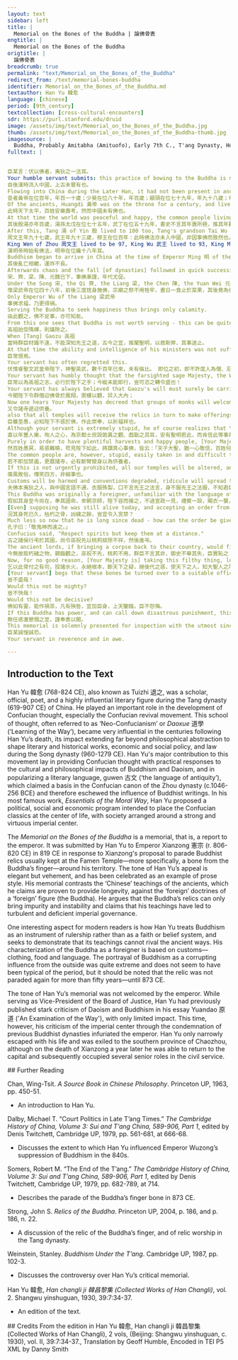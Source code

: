 ```yaml
---
layout: text
sidebar: left
title: |
  Memorial on the Bones of the Buddha | 論佛骨表
engtitle: |
  Memorial on the Bones of the Buddha
origtitle: |
  論佛骨表
breadcrumb: true
permalink: "text/Memorial_on_the_Bones_of_the_Buddha"
redirect_from: /text/memorial-bones-buddha
identifier: Memorial_on_the_Bones_of_the_Buddha.md
textauthor: Han Yu 韓愈
language: [chinese]
period: [9th_century]
textcollection: [cross-cultural-encounters]
sdr: https://purl.stanford.edu/druid 
image: /assets/img/text/Memorial_on_the_Bones_of_the_Buddha.jpg
thumb: /assets/img/text/Memorial_on_the_Bones_of_the_Buddha-thumb.jpg
imagesource: |
  Buddha, Probably Amitabha (Amituofo), Early 7th C., T'ang Dynasty, Hollow dry lacquer with traces of gilt and polychrome pigment and gilding. Metropolitan Museum of Art, Rogers Fund, 1919,  19.186. [Public Domain]]
fulltext: |
  

臣某言：伏以佛者，夷狄之一法耳。
Your humble servant submits: this practice of bowing to the Buddha is merely a philosophy of the Yi and the Di [i.e., people beyond the civilized realm].
自後漢時流入中國，上古未嘗有也。
Flowing into China during the Later Han, it had not been present in ancient times.
昔者黃帝在位百年，年百一十歲；少昊在位八十年，年百歲；顓頊在位七十九年，年九十八歲；帝嚳在位七十年，年百五歲；帝堯在位九十八年，年百一十八歲；帝 舜及禹，年皆百歲。
Of the ancients, Huangdi 黃帝 was on the throne for a century, and lived to be 110; 
此時天下太平，百姓安樂壽考，然而中國未有佛也。
At that time the world was peaceful and happy, the common people living long and joyful lives, but China did not yet have Buddhism.
其後殷湯亦年百歲，湯孫太戊在位七十五年，武丁在位五十九年，書史不言其年壽所極，推其年數，蓋亦俱不減百歲；
After this, Tang 湯 of Yin 殷 lived to 100 too, Tang's grandson Tai Wu 太戊 was on the throne for 75 years, Wu Ding 武丁 was on the throne 59 years, and although the books of history do not give his final age, if one had to guess it would most likely not fall short of a century.
周文王年九十七歲，武王年九十三歲，穆王在位百年：此時佛法亦未入中國，非因事佛而致然也。
King Wen of Zhou 周文王 lived to be 97, King Wu 武王 lived to 93, King Mu 穆王 ruled for 100 years: 
漢明帝時始有佛法，明帝在位纔十八年耳。
Buddhism began to arrive in China at the time of Emperor Ming 明 of the Han, and Mingdi was only on the throne for 18 years.
其後亂亡相繼，運祚不長。
Afterwards chaos and the fall [of dynasties] followed in quick succession, and no dynasty was fated to last.
宋、齊、梁、陳、元魏已下，事佛漸謹，年代尤促。
Under the Song 宋, the Qi 齊, the Liang 梁, the Chen 陳, the Yuan Wei 元魏 and their successors, the Buddha was served ever more sincerely, and the [lifespan of their] dynasties became [ever more] especially brief.
惟梁武帝在位四十八年，前後三度捨身施佛，宗廟之祭不用牲牢，晝日一食止於菜果，其後竟為侯景所逼，餓死臺城，國亦尋滅。
Only Emperor Wu of the Liang 梁武帝
事佛求福，乃更得禍。
Serving the Buddha to seek happiness thus brings only calamity.
由此觀之，佛不足事，亦可知矣。
From this one sees that Buddha is not worth serving - this can be quite clearly understood.
高祖始受隋禪，則議除之。
When [Tang] Gaozu 高祖
當時群臣材識不遠，不能深知先王之道，古今之宜，推闡聖明，以救斯弊，其事遂止。
At that time the ability and intelligence of his ministers was not sufficiently farsighted in nature; they could neither fathom the ways of the former kings, nor grasp the ideals passed from ancient times, nor understand the wisdom of the sage [emperor] in wishing to save the state from harm, and his plans were thus halted.
臣常恨焉。
Your servant has often regretted this.
伏惟睿聖文武皇帝陛下，神聖英武，數千百年已來，未有倫比。 即位之初，即不許度人為僧、尼、道士，又不許創立寺觀。
Your servant has humbly thought that the farsighted sage Majesty, the Wenwu 文武 Emperor,
臣常以為高祖之志，必行於陛下之手；今縱未能即行，豈可恣之轉令盛也！
Your servant has always believed that Gaozu's will must surely be carried out by Your Majesty's hand; even if this cannot be put into practice all at once, how can this [Buddhism] be allowed to flourish [against his will]?
今聞陛下令群僧迎佛骨於鳳翔，禦樓以觀，舁入大內；
Now one hears Your Majesty has decreed that groups of monks will welcome the Buddha's bones to Fengxiang 鳳翔, provide a building for viewing [them], and carry them into the Imperial Palace; 
又令諸寺遞迎供養。
also that all temples will receive the relics in turn to make offerings [to them].
臣雖至愚，必知陛下不惑於佛，作此崇奉，以祈福祥也。
Although your servant is extremely stupid, he of course realizes that Your Majesty does not have blind faith in this Buddha, and is taking part in this worship to seek blessings and good fortune.
直以年豐人樂，徇人之心，為京都士庶設詭異之觀、戲翫之具耳，安有聖明若此，而肯信此等事哉！
Purely in order to have plentiful harvests and happy people, [Your Majesty] has heeded the suggestions [lit., pursued the hearts] of the common folk, [but as a result] the people of the city merely build strange temples and toys to play with; even in your august wisdom, could you have anticipated such a situation?
然百姓愚冥，易惑難曉，苟見陛下如此，將謂真心事佛，皆云：「天子大聖，猶一心敬信，百姓何人，豈合更惜身命？」焚頂燒指，百十為群，解衣散錢，自朝至暮，轉相倣效，惟恐後時，老少奔波，棄其業次。
The common people are, however, stupid, easily taken in and difficult to [36] enlighten; if Your Majesty is seen in this way, sincerely serving the Buddha, all will say, "Even the great sage Son of Heaven faithfully offers his whole heart; what kind of people are the commoners? How can we hesitate to offer even more?" [Those] "burning the scalp and singeing the fingers"
若不即加禁遏，更曆諸寺，必有斷臂臠身以為供養者。
If this is not urgently prohibited, all our temples will be altered, and [people will] slice up their own arms to make bodily offerings.
傷風敗俗，傳笑四方，非細事也。
Customs will be harmed and conventions degraded, ridicule will spread throughout the world - this is no trifling matter.
夫佛本夷狄之人，與中國言語不通，衣服殊製，口不言先王之法言，身不服先王之法服，不知君臣之義、父子之情。
This Buddha was originally a foreigner, unfamiliar with the language of China, with a different system of dress, a mouth unable to speak the ceremonial words of the former kings, a body unable to wear their ceremonial robes; [he would] not have understood the filial righteousness of lord and subject, the filial affection of father and son.
假如其身至今尚在，奉其國命，來朝京師，陛下容而接之，不過宣政一見，禮賓一設，賜衣一襲，衛而出之於境，不令惑眾也；
[Even] supposing he was still alive today, and accepting an order from his country had come to the court, Your Majesty would tolerate and accept him, showing him policy and ceremony, granting him a robe and escorting him safely to the border; [but he would] not be allowed to delude the masses.
況其身死已久，枯朽之骨，凶穢之餘，豈宜令入宮禁？
Much less so now that he is long since dead - how can the order be given for these withered bones and inauspicious remains to be introduced into the confines of the palace?
孔子曰：「敬鬼神而遠之。」
Confucius said, "Respect spirits but keep them at a distance."
古之諸侯行弔於其國，尚令巫祝先以桃茢祓除不祥，然後進弔。
The ancient lords, if bringing a corpse back to their country, would first have a shaman use a peachwood broom to expel inauspicious [presences], only then bringing in the body.
今無故取朽穢之物，親臨觀之，巫祝不先，桃茢不用，群臣不言其非，御史不舉其失，臣實恥之！
Now, for no good reason, [Your Majesty is] taking this filthy thing, looking at it in person, without the preparation of a shaman, without using the peachwood, without the other ministers advising against it, without the censor highlighting the error; your servant is truly ashamed to see this [come to pass]!
乞以此骨付之有司，投諸水火，永絕根本，斷天下之疑，絕後代之惑，使天下之人，知大聖人之所作為，出於尋常萬萬也，
[Your servant] begs that these bones be turned over to a suitable office, all washed and burned away and eternally destroyed, in order to remove doubt from the world, resolve the misgivings of later generations, and to make the people understand that the actions of the great sage [emperor] are utterly beyond the ordinary.
豈不盛哉！
Would this not be mighty?
豈不快哉！
Would this not be decisive?
佛如有靈，能作禍祟，凡有殃咎，宜加臣身，上天鑒臨，臣不怨悔。
If this Buddha has power, and can call down disastrous punishment, this ought to be placed on my person; if a heavenly warning must be faced, your servant will not complain.
無任感激懇悃之至，謹奉表以聞。
This memorial is solemnly presented for inspection with the utmost sincerity and gratitude.
臣某誠惶誠恐。
Your servant in reverence and in awe.

--- 
```

## Introduction to the Text 
<p>Han Yu 韓愈 (768-824 CE), also known as Tuizhi 退之, was a scholar, official, poet, and a highly influential literary figure during the Tang dynasty (619-907 CE) of China. He played an important role in the development of Confucian thought, especially the Confucian revival movement. This school of thought, often referred to as ‘Neo-Confucianism’ or <em>Daoxue</em> 道學 (‘Learning of the Way’), became very influential in the centuries following Han Yu’s death, its impact extending far beyond philosophical abstraction to shape literary and historical works, economic and social policy, and law during the Song dynasty (960-1279 CE). Han Yu's major contribution to this movement lay in providing Confucian thought with practical responses to the cultural and philosophical impacts of Buddhism and Daoism, and in popularizing a literary language, guwen 古文 (‘the language of antiquity’), which claimed a basis in the Confucian canon of the Zhou dynasty (c.1046-256 BCE) and therefore eschewed the influence of Buddhist writings. In his most famous work, <em>Essentials of the Moral Way</em>, Han Yu proposed a political, social and economic program intended to place the Confucian classics at the center of life, with society arranged around a strong and virtuous imperial center.</p> <p>The <em>Memorial on the Bones of the Buddha </em>is a memorial, that is, a report to the emperor. It was submitted by Han Yu to Emperor Xianzong 憲宗 (r. 806-820 CE) in 819 CE in response to Xianzong's proposal to parade Buddhist relics usually kept at the Famen Temple—more specifically, a bone from the Buddha’s finger—around his territory. The tone of Han Yu’s appeal is elegant but vehement, and has been celebrated as an example of prose style. His memorial contrasts the ‘Chinese’ teachings of the ancients, which he claims are proven to provide longevity, against the ‘foreign’ doctrines of a ‘foreign’ figure (the Buddha). He argues that the Buddha’s relics can only bring impurity and instability and claims that his teachings have led to turbulent and deficient imperial governance.</p> <p>One interesting aspect for modern readers is how Han Yu treats Buddhism as an instrument of rulership rather than as a faith or belief system, and seeks to demonstrate that its teachings cannot rival the ancient ways. His characterization of the Buddha as a foreigner is based on customs—clothing, food and language. The portrayal of Buddhism as a corrupting influence from the outside was quite extreme and does not seem to have been typical of the period, but it should be noted that the relic was not paraded again for more than fifty years—until 873 CE.</p> <p>The tone of Han Yu’s memorial was not welcomed by the emperor. While serving as Vice-President of the Board of Justice, Han Yu had previously published stark criticism of Daoism and Buddhism in his essay Yuandao 原道 ('An Examination of the Way'), with only limited impact. This time, however, his criticism of the imperial center through the condemnation of previous Buddhist dynasties infuriated the emperor. Han Yu only narrowly escaped with his life and was exiled to the southern province of Chaozhou, although on the death of Xianzong a year later he was able to return to the capital and subsequently occupied several senior roles in the civil service.</p>
## Further Reading 
<p>Chan, Wing-Tsit. <em>A Source Book in Chinese Philosophy</em>. Princeton UP, 1963, pp. 450-51.</p> <ul> <li>An introduction to Han Yu.</li> </ul> <p>Dalby, Michael T. “Court Politics in Late T’ang Times.<span style="font-family:"Times New Roman",serif">”</span> <em>The Cambridge History of China, Volume 3: Sui and T’ang China, 589-906, Part 1</em>, edited by Denis Twitchett,<em> </em>Cambridge UP, 1979, pp. 561-681, at 666-68.</p> <ul> <li>Discusses the extent to which Han Yu influenced Emperor Wuzong’s suppression of Buddhism in the 840s.</li> </ul> <p>Somers, Robert M. “The End of the T’ang.<span style="font-family:"Times New Roman",serif">”</span> <em>The Cambridge History of China, Volume 3: Sui and T’ang China, 589-906, Part 1</em>, edited by Denis Twitchett, Cambridge UP, 1979, pp. 682-789, at 714.</p> <ul> <li>Describes the parade of the Buddha’s finger bone in 873 CE.</li> </ul> <p>Strong, John S. <em>Relics of the Buddha</em>. Princeton UP, 2004, p. 186, and p. 186, n. 22.</p> <ul> <li>A discussion of the relic of the Buddha’s finger, and of relic worship in the Tang dynasty.</li> </ul> <p>Weinstein, Stanley. <em>Buddhism Under the T’ang</em>. Cambridge UP, 1987, pp. 102-3.</p> <ul> <li>Discusses the controversy over Han Yu’s critical memorial.</li> </ul> <p>Han Yu 韓愈, <em>Han changli ji 韓昌黎集 (Collected Works of Han Changli)</em>, vol. 2. Shangwu yinshuguan, 1930, 39:7:34-37.</p> <ul> <li>An edition of the text.</li> </ul>
## Credits
From the edition in Han Yu 韓愈, Han changli ji 韓昌黎集 (Collected Works of Han Changli), 2 vols, (Beijing: Shangwu yinshuguan, c. 1930), vol. II, 39:7:34-37., Translation by Geoff Humble, Encoded in TEI P5 XML by Danny Smith
